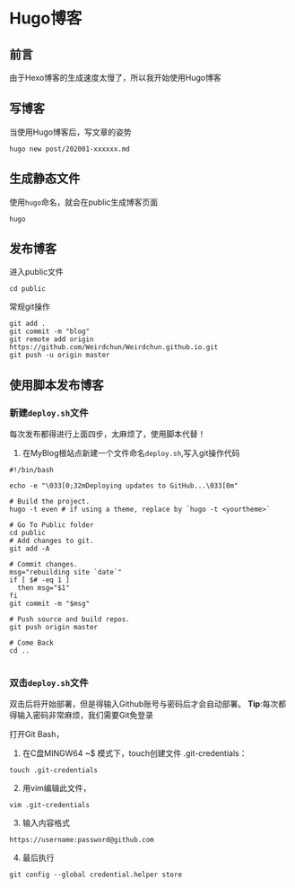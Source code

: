 # Hugo博客
## 前言
由于Hexo博客的生成速度太慢了，所以我开始使用Hugo博客
## 写博客
当使用Hugo博客后，写文章的姿势

```
hugo new post/202001-xxxxxx.md
```
## 生成静态文件
使用`hugo`命名，就会在public生成博客页面
```
hugo
```

## 发布博客
进入public文件
```
cd public
```
常规git操作
```
git add .
git commit -m "blog"
git remote add origin https://github.com/Weirdchun/Weirdchun.github.io.git
git push -u origin master
```
## 使用脚本发布博客
### 新建`deploy.sh`文件
每次发布都得进行上面四步，太麻烦了，使用脚本代替！
1. 在MyBlog根站点新建一个文件命名`deploy.sh`,写入git操作代码
```
#!/bin/bash

echo -e "\033[0;32mDeploying updates to GitHub...\033[0m"

# Build the project.
hugo -t even # if using a theme, replace by `hugo -t <yourtheme>`

# Go To Public folder
cd public
# Add changes to git.
git add -A

# Commit changes.
msg="rebuilding site `date`"
if [ $# -eq 1 ]
  then msg="$1"
fi
git commit -m "$msg"

# Push source and build repos.
git push origin master

# Come Back
cd ..


```

### 双击`deploy.sh`文件
双击后将开始部署，但是得输入Github账号与密码后才会自动部署。
**Tip**:每次都得输入密码非常麻烦，我们需要Git免登录

打开Git Bash， 
1. 在C盘MINGW64 ~$ 模式下，touch创建文件 .git-credentials：
```
touch .git-credentials
```
2. 用vim编辑此文件，
```
vim .git-credentials
```
3. 输入内容格式
 ```
https://username:password@github.com
 ```
4. 最后执行
```
git config --global credential.helper store
```




